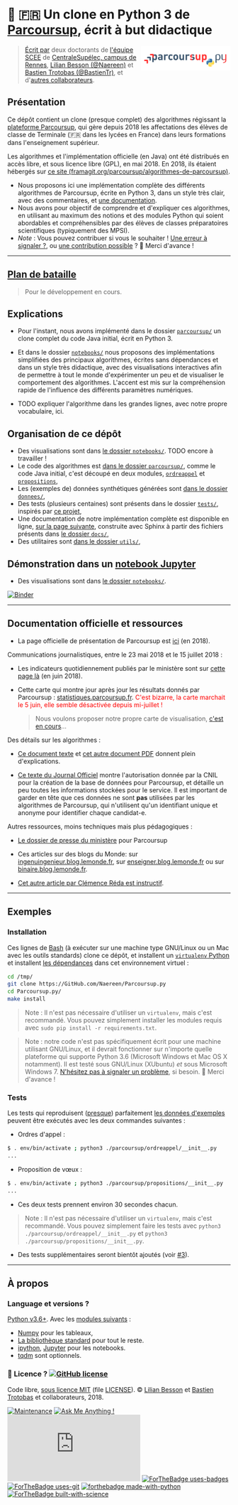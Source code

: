 # :baby: :fr: Un clone en Python 3 de [Parcoursup](http://www.parcoursup.fr/), écrit à but didactique
<a href="https://perso.crans.org/besson/publis/ParcourSup.py/"><img align="right" src="docs/_static/logo_parcoursuppy.png" alt="Lien vers la documentation Sphinx du projet" width="40%"/></a>

> [Écrit par](AUTHORS) deux doctorants de [l'équipe SCEE](http://www-scee.rennes.supelec.fr/wp/phd/) de [CentraleSupélec, campus de Rennes](http://www.rennes.centralesupelec.fr/), [Lilian Besson (@Naereen)](https://github.com/Naereen) et [Bastien Trotobas (@BastienTr)](https://github.com/BastienTr), et d'[autres collaborateurs](https://github.com/Naereen/ParcourSup.py/graphs/contributors).

## Présentation

Ce dépôt contient un clone (presque complet) des algorithmes régissant la [plateforme Parcoursup](http://www.parcoursup.fr/), qui gère depuis 2018 les affectations des élèves de classe de Terminale (🇫🇷 dans les lycées en France) dans leurs formations dans l'enseignement supérieur.

Les algorithmes et l'implémentation officielle (en Java) ont été distribués en accès libre, et sous licence libre (GPL), en mai 2018. En 2018, ils étaient hébergés sur [ce site (framagit.org/parcoursup/algorithmes-de-parcoursup)](https://framagit.org/parcoursup/algorithmes-de-parcoursup).

- Nous proposons ici une implémentation complète des différents algorithmes de Parcoursup, écrite en Python 3, dans un style très clair, avec des commentaires, et [une documentation](https://perso.crans.org/besson/publis/ParcourSup.py/parcoursup.html#module-parcoursup).
- Nous avons pour objectif de comprendre et d'expliquer ces algorithmes, en utilisant au maximum des notions et des modules Python qui soient abordables et compréhensibles par des élèves de classes préparatoires scientifiques (typiquement des MPSI).
- *Note* : Vous pouvez contribuer si vous le souhaiter ! [Une erreur à signaler ?](https://github.com/Naereen/ParcourSup.py/issues/new), ou [une contribution possible](https://github.com/Naereen/ParcourSup.py/pulls/) ? :clap: Merci d'avance !

---

## [Plan de bataille](TODO.md)
> Pour le développement en cours.

## Explications

- Pour l'instant, nous avons implémenté dans le dossier [`parcoursup/`](parcoursup/) un clone complet du code Java initial, écrit en Python 3.
- Et dans le dossier [`notebooks/`](notebooks/) nous proposons des implémentations simplifiées des principaux algorithmes, écrites sans dépendances et dans un style très didactique, avec des visualisations interactives afin de permettre à tout le monde d'expérimenter un peu et de visualiser le comportement des algorithmes. L'accent est mis sur la compréhension rapide de l'influence des différents paramètres numériques.

- TODO expliquer l'algorithme dans les grandes lignes, avec notre propre vocabulaire, ici.

## Organisation de ce dépôt

- Des visualisations sont dans [le dossier `notebooks/`](notebooks/). TODO encore à travailler !
- Le code des algorithmes est [dans le dossier `parcoursup/`](parcoursup/), comme le code Java initial, c'est découpé en deux modules, [`ordreappel`](parcoursup/ordreappel) et [`propositions`](parcoursup/propositions),
- Les (exemples de) données synthétiques générées sont [dans le dossier `donnees/`](donnees/),
- Des tests (plusieurs centaines) sont présents dans le dossier [`tests/`](tests/), inspirés par [ce projet](https://github.com/JosePaumard/tests-pour-parcoursup),
- Une documentation de notre implémentation complète est disponible en ligne, [sur la page suivante](https://perso.crans.org/besson/publis/ParcourSup.py/), construite avec Sphinx à partir des fichiers présents dans [le dossier `docs/`](docs/),
- Des utilitaires sont [dans le dossier `utils/`](utils/),

## Démonstration dans un [notebook Jupyter](https://www.Jupyter.org/)
- Des visualisations sont dans [le dossier `notebooks/`](notebooks/).

[![Binder](https://mybinder.org/badge.svg)](https://mybinder.org/v2/gh/Naereen/ParcourSup.py/master?filepath=notebooks)

---

## Documentation officielle et ressources

- La page officielle de présentation de Parcoursup est [ici](http://www.enseignementsup-recherche.gouv.fr/pid37384/parcoursup-plateforme-admission-dans-superieur.html) (en 2018).


Communications journalistiques, entre le 23 mai 2018 et le 15 juillet 2018 :

- Les indicateurs quotidiennement publiés par le ministère sont sur [cette page là](http://www.enseignementsup-recherche.gouv.fr/cid130714/tableaux-de-bord-des-indicateurs-de-parcoursup.html) (en juin 2018).

- Cette carte qui montre jour après jour les résultats donnés par Parcoursup : [statistiques.parcoursup.fr](http://statistiques.parcoursup.fr/).
  <span style="color:red;">C'est bizarre, la carte marchait le 5 juin, elle semble désactivée depuis mi-juillet !</span>
  > Nous voulons proposer notre propre carte de visualisation, [c'est en cours](https://github.com/Naereen/ParcourSup.py/issues/8)…


Des détails sur les algorithmes :

- [Ce document texte](https://framagit.org/parcoursup/algorithmes-de-parcoursup/blob/master/doc/implementation.txt) et [cet autre document PDF](https://framagit.org/parcoursup/algorithmes-de-parcoursup/blob/master/doc/presentation_algorithmes_parcoursup.pdf) donnent plein d'explications.

- [Ce texte du Journal Officiel](https://www.legifrance.gouv.fr/affichTexte.do?cidTexte=JORFTEXT000036748597&dateTexte=20180724) montre l'autorisation donnée par la CNIL pour la création de la base de données pour Parcoursup, et détaille un peu toutes les informations stockées pour le service. Il est important de garder en tête que ces données ne sont **pas** utilisées par les algorithmes de Parcoursup, qui n'utilisent qu'un identifiant unique et anonyme pour identifier chaque candidat-e.

Autres ressources, moins techniques mais plus pédagogiques :

- [Le dossier de presse du ministère](http://cache.media.enseignementsup-recherche.gouv.fr/file/Parcoursup/73/7/DP_Parcoursup_-_Au_service_de_l_orientation_et_de_la_reussite_des_futurs_etudiants_936737.pdf) pour Parcoursup

- Ces articles sur des blogs du Monde: sur [ingenuingenieur.blog.lemonde.fr](http://ingenuingenieur.blog.lemonde.fr/2018/05/29/parcoursup-2018-les-dessous-de-lalgorithme-racontes-par-ses-createurs/), sur [enseigner.blog.lemonde.fr](http://enseigner.blog.lemonde.fr/2018/04/03/parcoursup-naivete-habilete-ou-machiavelisme-gouvernemental/) ou sur [binaire.blog.lemonde.fr](http://binaire.blog.lemonde.fr/2018/06/05/la-transparence-a-lecole-de-parcoursup/).

- [Cet autre article par Clémence Réda est instructif](https://theconversation.com/apb-la-vie-apres-le-bac-66848).

----

## Exemples
### Installation

Ces lignes de [Bash](https://www.gnu.org/software/bash/) (à exécuter sur une machine type GNU/Linux ou un Mac avec les outils standards) clone ce dépôt, et installent un [`virtualenv` Python](https://virtualenv.pypa.io/) et installent [les dépendances](requirements.txt) dans cet environnement virtuel :

```bash
cd /tmp/
git clone https://GitHub.com/Naereen/Parcoursup.py
cd Parcoursup.py/
make install
```

> Note : Il n'est pas nécessaire d'utiliser un `virtualenv`, mais c'est recommandé. Vous pouvez simplement installer les modules requis avec `sudo pip install -r requirements.txt`.

> Note : notre code n'est pas spécifiquement écrit pour une machine utilisant GNU/Linux, et il devrait fonctionner sur n'importe quelle plateforme qui supporte Python 3.6 (Microsoft Windows et Mac OS X notamment). Il est testé sous GNU/Linux (XUbuntu) *et* sous Microsoft Windows 7. [N'hésitez pas à signaler un problème](https://github.com/Naereen/ParcourSup.py/issues/new), si besoin. :clap: Merci d'avance !

### Tests

Les tests qui reproduisent ([presque](https://github.com/Naereen/ParcourSup.py/issues/1)) parfaitement [les données d'exemples](donnees) peuvent être exécutés avec les deux commandes suivantes :

- Ordres d'appel :
```bash
$ . env/bin/activate ; python3 ./parcoursup/ordreappel/__init__.py
...
```

- Proposition de vœux :
```bash
$ . env/bin/activate ; python3 ./parcoursup/propositions/__init__.py
...
```
- Ces deux tests prennent environ 30 secondes chacun.

> Note : Il n'est pas nécessaire d'utiliser un `virtualenv`, mais c'est recommandé. Vous pouvez simplement faire les tests avec `python3 ./parcoursup/ordreappel/__init__.py` et `python3 ./parcoursup/propositions/__init__.py`.

- Des tests supplémentaires seront bientôt ajoutés (voir [#3](https://github.com/Naereen/ParcourSup.py/issues/3)).

----

## À propos
### Language et versions ?
[Python v3.6+](https://docs.python.org/3.6/).
Avec les [modules suivants](requirements.txt) :

- [Numpy](http://numpy.org/) pour les tableaux,
- [La bibliothèque standard](https://docs.python.org/3.6/) pour tout le reste.
- [ipython](http://ipython.org), [Jupyter](https://www.jupyter.org/) pour les notebooks.
- [tqdm](https://github.com/tqdm/tqdm#usage) sont optionnels.

### :scroll: Licence ? [![GitHub license](https://img.shields.io/github/license/Naereen/Parcoursup.py.svg)](https://github.com/Naereen/Parcoursup.py/blob/master/LICENSE)
Code libre, [sous licence MIT](https://lbesson.mit-license.org/) (file [LICENSE](LICENSE)).
© [Lilian Besson](https://GitHub.com/Naereen) et [Bastien Trotobas](https://github.com/BastienTr) et collaborateurs, 2018.

[![Maintenance](https://img.shields.io/badge/Maintained%3F-yes-green.svg)](https://GitHub.com/Naereen/Parcoursup.py/graphs/commit-activity)
[![Ask Me Anything !](https://img.shields.io/badge/Ask%20me-anything-1abc9c.svg)](https://GitHub.com/Naereen/ama)
[![Analytics](https://ga-beacon.appspot.com/UA-38514290-17/github.com/Naereen/Parcoursup.py/README.md?pixel)](https://GitHub.com/Naereen/Parcoursup.py/)
[![ForTheBadge uses-badges](http://ForTheBadge.com/images/badges/uses-badges.svg)](http://ForTheBadge.com)
[![ForTheBadge uses-git](http://ForTheBadge.com/images/badges/uses-git.svg)](https://GitHub.com/)
[![forthebadge made-with-python](http://ForTheBadge.com/images/badges/made-with-python.svg)](https://www.python.org/)
[![ForTheBadge built-with-science](http://ForTheBadge.com/images/badges/built-with-science.svg)](https://GitHub.com/Naereen/)
